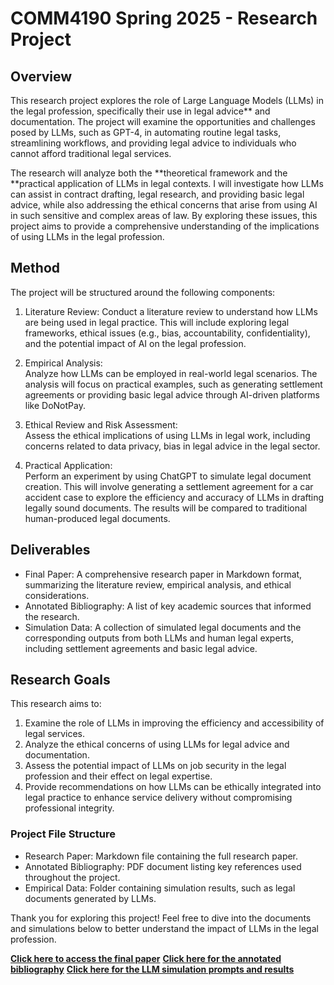 # COMM4190 Spring 2025 - Research Project

## Overview

This research project explores the role of Large Language Models (LLMs) in the legal profession, specifically their use in legal advice** and documentation. The project will examine the opportunities and challenges posed by LLMs, such as GPT-4, in automating routine legal tasks, streamlining workflows, and providing legal advice to individuals who cannot afford traditional legal services.

The research will analyze both the **theoretical framework and the **practical application of LLMs in legal contexts. I will investigate how LLMs can assist in contract drafting, legal research, and providing basic legal advice, while also addressing the ethical concerns that arise from using AI in such sensitive and complex areas of law. By exploring these issues, this project aims to provide a comprehensive understanding of the implications of using LLMs in the legal profession.

## Method

The project will be structured around the following components:

1. Literature Review:
   Conduct a literature review to understand how LLMs are being used in legal practice. This will include exploring legal frameworks, ethical issues (e.g., bias, accountability, confidentiality), and the potential impact of AI on the legal profession.
   
2. Empirical Analysis:  
   Analyze how LLMs can be employed in real-world legal scenarios. The analysis will focus on practical examples, such as generating settlement agreements or providing basic legal advice through AI-driven platforms like DoNotPay.
   
3. Ethical Review and Risk Assessment:  
   Assess the ethical implications of using LLMs in legal work, including concerns related to data privacy, bias in legal advice in the legal sector.

4. Practical Application:  
   Perform an experiment by using ChatGPT to simulate legal document creation. This will involve generating a settlement agreement for a car accident case to explore the efficiency and accuracy of LLMs in drafting legally sound documents. The results will be compared to traditional human-produced legal documents.

## Deliverables

- Final Paper: A comprehensive research paper in Markdown format, summarizing the literature review, empirical analysis, and ethical considerations.
- Annotated Bibliography: A list of key academic sources that informed the research.
- Simulation Data: A collection of simulated legal documents and the corresponding outputs from both LLMs and human legal experts, including settlement agreements and basic legal advice.
  
## Research Goals

This research aims to:

1. Examine the role of LLMs in improving the efficiency and accessibility of legal services.
2. Analyze the ethical concerns of using LLMs for legal advice and documentation.
3. Assess the potential impact of LLMs on job security in the legal profession and their effect on legal expertise.
4. Provide recommendations on how LLMs can be ethically integrated into legal practice to enhance service delivery without compromising professional integrity.

### Project File Structure

- Research Paper: Markdown file containing the full research paper.
- Annotated Bibliography: PDF document listing key references used throughout the project.
- Empirical Data: Folder containing simulation results, such as legal documents generated by LLMs.

Thank you for exploring this project! Feel free to dive into the documents and simulations below to better understand the impact of LLMs in the legal profession.


[**Click here to access the final paper**](paper.ipynb)
[**Click here for the annotated bibliography**](bibliography.ipynb) 
[**Click here for the LLM simulation prompts and results**](prompting.ipynb)
